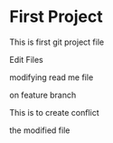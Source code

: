 # First Project

This is first git project file

Edit Files

modifying read me file

on feature branch

This is to create conflict

the modified file